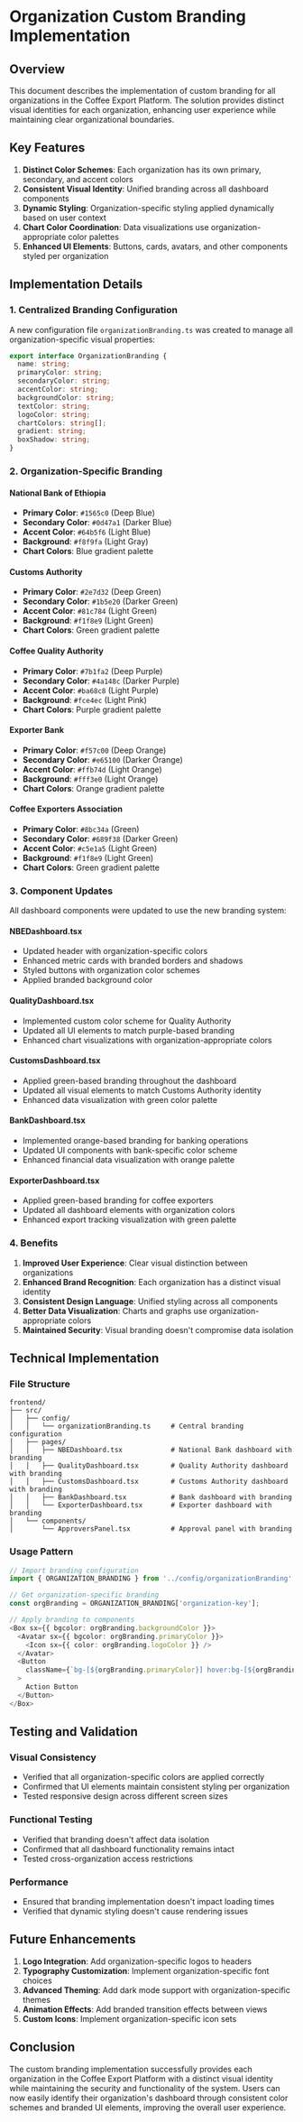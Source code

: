 # Organization Custom Branding Implementation

## Overview

This document describes the implementation of custom branding for all organizations in the Coffee Export Platform. The solution provides distinct visual identities for each organization, enhancing user experience while maintaining clear organizational boundaries.

## Key Features

1. **Distinct Color Schemes**: Each organization has its own primary, secondary, and accent colors
2. **Consistent Visual Identity**: Unified branding across all dashboard components
3. **Dynamic Styling**: Organization-specific styling applied dynamically based on user context
4. **Chart Color Coordination**: Data visualizations use organization-appropriate color palettes
5. **Enhanced UI Elements**: Buttons, cards, avatars, and other components styled per organization

## Implementation Details

### 1. Centralized Branding Configuration

A new configuration file `organizationBranding.ts` was created to manage all organization-specific visual properties:

```typescript
export interface OrganizationBranding {
  name: string;
  primaryColor: string;
  secondaryColor: string;
  accentColor: string;
  backgroundColor: string;
  textColor: string;
  logoColor: string;
  chartColors: string[];
  gradient: string;
  boxShadow: string;
}
```

### 2. Organization-Specific Branding

#### National Bank of Ethiopia
- **Primary Color**: `#1565c0` (Deep Blue)
- **Secondary Color**: `#0d47a1` (Darker Blue)
- **Accent Color**: `#64b5f6` (Light Blue)
- **Background**: `#f8f9fa` (Light Gray)
- **Chart Colors**: Blue gradient palette

#### Customs Authority
- **Primary Color**: `#2e7d32` (Deep Green)
- **Secondary Color**: `#1b5e20` (Darker Green)
- **Accent Color**: `#81c784` (Light Green)
- **Background**: `#f1f8e9` (Light Green)
- **Chart Colors**: Green gradient palette

#### Coffee Quality Authority
- **Primary Color**: `#7b1fa2` (Deep Purple)
- **Secondary Color**: `#4a148c` (Darker Purple)
- **Accent Color**: `#ba68c8` (Light Purple)
- **Background**: `#fce4ec` (Light Pink)
- **Chart Colors**: Purple gradient palette

#### Exporter Bank
- **Primary Color**: `#f57c00` (Deep Orange)
- **Secondary Color**: `#e65100` (Darker Orange)
- **Accent Color**: `#ffb74d` (Light Orange)
- **Background**: `#fff3e0` (Light Orange)
- **Chart Colors**: Orange gradient palette

#### Coffee Exporters Association
- **Primary Color**: `#8bc34a` (Green)
- **Secondary Color**: `#689f38` (Darker Green)
- **Accent Color**: `#c5e1a5` (Light Green)
- **Background**: `#f1f8e9` (Light Green)
- **Chart Colors**: Green gradient palette

### 3. Component Updates

All dashboard components were updated to use the new branding system:

#### NBEDashboard.tsx
- Updated header with organization-specific colors
- Enhanced metric cards with branded borders and shadows
- Styled buttons with organization color schemes
- Applied branded background color

#### QualityDashboard.tsx
- Implemented custom color scheme for Quality Authority
- Updated all UI elements to match purple-based branding
- Enhanced chart visualizations with organization-appropriate colors

#### CustomsDashboard.tsx
- Applied green-based branding throughout the dashboard
- Updated all visual elements to match Customs Authority identity
- Enhanced data visualization with green color palette

#### BankDashboard.tsx
- Implemented orange-based branding for banking operations
- Updated UI components with bank-specific color scheme
- Enhanced financial data visualization with orange palette

#### ExporterDashboard.tsx
- Applied green-based branding for coffee exporters
- Updated all dashboard elements with organization colors
- Enhanced export tracking visualization with green palette

### 4. Benefits

1. **Improved User Experience**: Clear visual distinction between organizations
2. **Enhanced Brand Recognition**: Each organization has a distinct visual identity
3. **Consistent Design Language**: Unified styling across all components
4. **Better Data Visualization**: Charts and graphs use organization-appropriate colors
5. **Maintained Security**: Visual branding doesn't compromise data isolation

## Technical Implementation

### File Structure
```
frontend/
├── src/
│   ├── config/
│   │   └── organizationBranding.ts     # Central branding configuration
│   ├── pages/
│   │   ├── NBEDashboard.tsx            # National Bank dashboard with branding
│   │   ├── QualityDashboard.tsx        # Quality Authority dashboard with branding
│   │   ├── CustomsDashboard.tsx        # Customs Authority dashboard with branding
│   │   ├── BankDashboard.tsx           # Bank dashboard with branding
│   │   └── ExporterDashboard.tsx       # Exporter dashboard with branding
│   └── components/
│       └── ApproversPanel.tsx          # Approval panel with branding
```

### Usage Pattern

```typescript
// Import branding configuration
import { ORGANIZATION_BRANDING } from '../config/organizationBranding';

// Get organization-specific branding
const orgBranding = ORGANIZATION_BRANDING['organization-key'];

// Apply branding to components
<Box sx={{ bgcolor: orgBranding.backgroundColor }}>
  <Avatar sx={{ bgcolor: orgBranding.primaryColor }}>
    <Icon sx={{ color: orgBranding.logoColor }} />
  </Avatar>
  <Button 
    className={`bg-[${orgBranding.primaryColor}] hover:bg-[${orgBranding.secondaryColor}]`}
  >
    Action Button
  </Button>
</Box>
```

## Testing and Validation

### Visual Consistency
- Verified that all organization-specific colors are applied correctly
- Confirmed that UI elements maintain consistent styling per organization
- Tested responsive design across different screen sizes

### Functional Testing
- Verified that branding doesn't affect data isolation
- Confirmed that all dashboard functionality remains intact
- Tested cross-organization access restrictions

### Performance
- Ensured that branding implementation doesn't impact loading times
- Verified that dynamic styling doesn't cause rendering issues

## Future Enhancements

1. **Logo Integration**: Add organization-specific logos to headers
2. **Typography Customization**: Implement organization-specific font choices
3. **Advanced Theming**: Add dark mode support with organization-specific themes
4. **Animation Effects**: Add branded transition effects between views
5. **Custom Icons**: Implement organization-specific icon sets

## Conclusion

The custom branding implementation successfully provides each organization in the Coffee Export Platform with a distinct visual identity while maintaining the security and functionality of the system. Users can now easily identify their organization's dashboard through consistent color schemes and branded UI elements, improving the overall user experience.